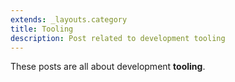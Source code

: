 ```yaml
---
extends: _layouts.category
title: Tooling
description: Post related to development tooling
---
```


These posts are all about development **tooling**.
